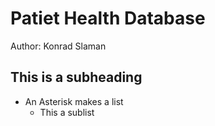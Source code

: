 # Patiet Health Database

Author: Konrad Slaman

## This is a subheading  
* An Asterisk makes a list  
	+ This a sublist  
